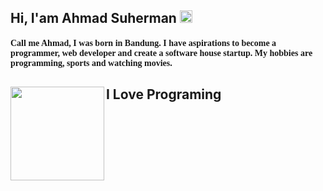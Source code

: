 ## Hi, I'am Ahmad Suherman <img width="20" height="20" src="https://web.telegram.org/z/icon-verified.a2a4fb48197a45cb301b..svg">

<h4 style="font-family: 'Lucida Grande';">Call me Ahmad, I was born in Bandung. I have aspirations to become a programmer, web developer and create a software house startup. My hobbies are programming, sports and watching movies.
</h4>

## I Love Programing <img align="left" width="150" height="150" src="https://media.tenor.com/images/da3e4ab91ed7f29a29edf868cb9953c0/tenor.gif">
